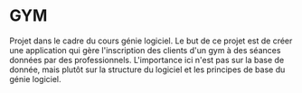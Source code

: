 # GYM
Projet dans le cadre du cours génie logiciel.
Le but de ce projet est de créer une application qui gère l'inscription des clients d'un gym à des séances données par des professionnels. L'importance ici n'est pas sur la base de donnée, mais plutôt sur la structure du logiciel et les principes de base du génie logiciel.
